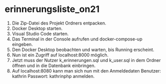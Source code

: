 # erinnerungsliste_on21

1.	Die Zip-Datei des Projekt Ordners entpacken.
2.	Docker Desktop starten.
3.	Visual Studio Code starten.
4.	Das Terminal in der Console aufrufen und docker-compose-up eingeben.
5.	Den Docker Desktop beobachten und warten, bis Running erscheint.
6.	Nun ist ein Zugriff auf localhost:8000 möglich.
7.	Jetzt muss der Nutzer k_erinnerungen.sql und k_user.sql in dem Ordner öffnen und in die Datenbank einbringen. 
8.	Auf localhost:8080 kann man sich nun mit den Anmeldedaten
Benutzer: kathrin
Passwort: kathrinphp
anmelden. 
